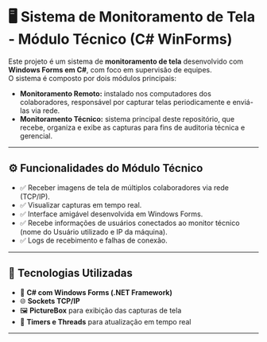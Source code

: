 # 🖥️ Sistema de Monitoramento de Tela - Módulo Técnico (C# WinForms)

Este projeto é um sistema de **monitoramento de tela** desenvolvido com **Windows Forms em C#**, com foco em supervisão de equipes.  
O sistema é composto por dois módulos principais:

- **Monitoramento Remoto:** instalado nos computadores dos colaboradores, responsável por capturar telas periodicamente e enviá-las via rede.
- **Monitoramento Técnico:** sistema principal deste repositório, que recebe, organiza e exibe as capturas para fins de auditoria técnica e gerencial.

---

## ⚙️ Funcionalidades do Módulo Técnico

- ✅ Receber imagens de tela de múltiplos colaboradores via rede (TCP/IP).
- ✅ Visualizar capturas em tempo real.
- ✅ Interface amigável desenvolvida em Windows Forms.
- ✅ Recebe informações de usuários conectados ao monitor técnico (nome do Usuário utilizado e IP da máquina).
- ✅ Logs de recebimento e falhas de conexão.

---

## 🧩 Tecnologias Utilizadas

- 🧠 **C# com Windows Forms (.NET Framework)**
- 🌐 **Sockets TCP/IP** 
- 🖼️ **PictureBox** para exibição das capturas de tela
- 🧪 **Timers e Threads** para atualização em tempo real

---
